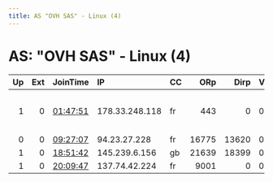 ```yaml
---
title: AS "OVH SAS" - Linux (4)
---
```


# AS: "OVH SAS" - Linux (4)

|   Up |   Ext | JoinTime                                                                                   | IP             | CC   |   ORp |   Dirp | Version   | Contact                      | Nickname        |   eFamMembers |
|-----:|------:|:-------------------------------------------------------------------------------------------|:---------------|:-----|------:|-------:|:----------|:-----------------------------|:----------------|--------------:|
|    1 |     0 | [01:47:51](https://atlas.torproject.org/#details/FF71A57AAA7B2035DE699C1C204DDB69DB2E87CF) | 178.33.248.118 | fr   |   443 |      0 | 0.2.9.14  | Loiu92 &lt;contact AT loiu92 | TorRelayLoiu92  |             1 |
|    0 |     0 | [09:27:07](https://atlas.torproject.org/#details/9207FEF7493E23F11CD5EAA32829A4898C359C01) | 94.23.27.228   | fr   | 16775 |  13620 | 0.2.9.14  | None                         | Unnamed         |             1 |
|    1 |     0 | [18:51:42](https://atlas.torproject.org/#details/3E1466DC2706C7593838E7F202481B9ED9ABD060) | 145.239.6.156  | gb   | 21639 |  18399 | 0.2.9.14  | None                         | Unnamed         |             1 |
|    1 |     0 | [20:09:47](https://atlas.torproject.org/#details/E267BE078D4CD144CD17F7F01F80182C98E6B479) | 137.74.42.224  | fr   |  9001 |      0 | 0.2.9.14  | None                         | dogatetheconfig |             1 |
